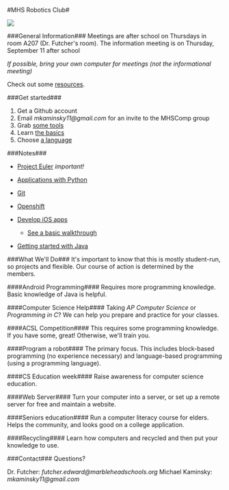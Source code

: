 #MHS Robotics Club#

<img src="http://www.jeffpalm.com/fox/fox.jpg">

###General Information###
Meetings are after school on Thursdays in room A207 (Dr. Futcher's room). The information meeting is on Thursday, September 11 after school


_If possible, bring your own computer for meetings (not the informational meeting)_

Check out some [resources](resources/overview.md).

###Get started###
1. Get a Github account
2. Email _mkaminsky11@gmail.com_ for an invite to the MHSComp group
3. Grab [some tools](tools/overview.md)</a>
4. Learn [the basics](lessons/git_lesson/overview.md)
5. Choose [a language](lessons/languages/overview.md)

###Notes###
+ [Project Euler](lessons/euler/overview.md) _important!_
+ [Applications with Python](lessons/python/overview.md)
+ [Git](lessons/git_lesson/overview.md)
+ [Openshift](lessons/openshift/overview.md)
+ [Develop iOS apps](lessons/ios/overview.md)
    + [See a basic walkthrough](lessons/ios/walkthrough.md)
	    
+ [Getting started with Java](lessons/java/overview.md)

###What We'll Do###
It's important to know that this is mostly student-run, so projects and flexible. Our course of action is determined by the members.

####Android Programming####
Requires more programming knowledge. Basic knowledge of Java is helpful.

####Computer Science Help####
Taking _AP Computer Science_ or _Programming in C_? We can help you prepare and practice for your classes.

####ACSL Competition####
This requires some programming knowledge. If you have some, great! Otherwise, we'll train you.

####Program a robot####
The primary focus. This includes block-based programming (no experience necessary) and language-based programming (using a programming language).

####CS Education week####
Raise awareness for computer science education.

####Web Server####
Turn your computer into a server, or set up a remote server for free and maintain a website.

####Seniors education####
Run a computer literacy course for elders. Helps the community, and looks good on a college application.

####Recycling####
Learn how computers and recycled and then put your knowledge to use.

###Contact###
Questions?

Dr. Futcher: _futcher.edward@marbleheadschools.org_ 
Michael Kaminsky: _mkaminsky11@gmail.com_
